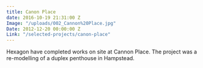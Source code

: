 ```yaml
---
title: Canon Place
date: 2016-10-19 21:31:00 Z
Image: "/uploads/002_Cannon%20Place.jpg"
Date: 2012-12-20 00:00:00 Z
Link: "/selected-projects/canon-place"
---
```


Hexagon have completed works on site at Cannon Place. The project was a re-modelling of a duplex penthouse in Hampstead.